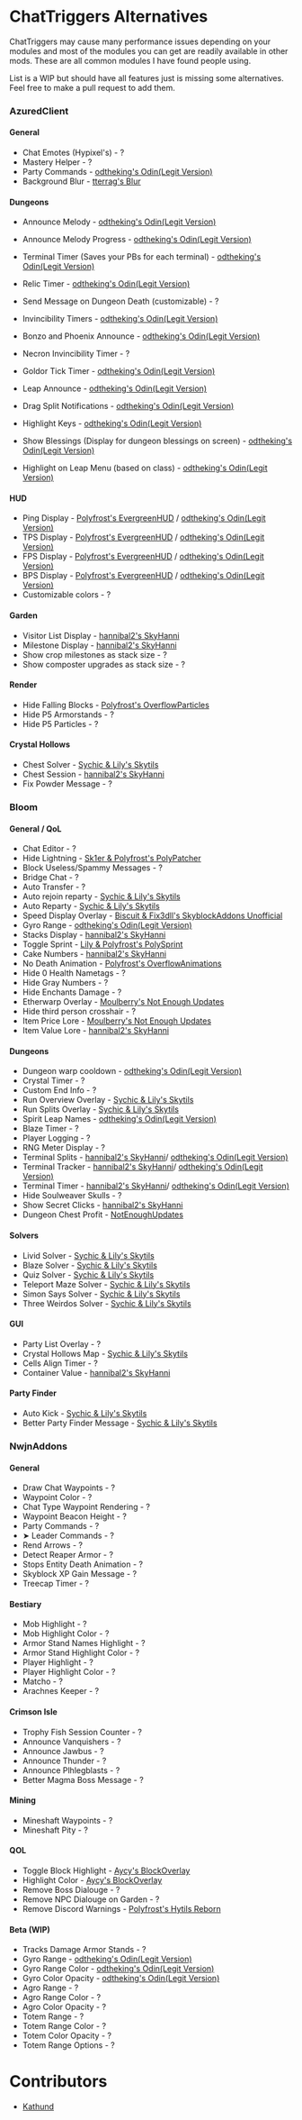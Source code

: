 # ChatTriggers Alternatives

ChatTriggers may cause many performance issues depending on your modules and most of the modules you can get are readily available in other mods. These are all common modules I have found people using.

List is a WIP but should have all features just is missing some alternatives. Feel free to make a pull request to add them.

### AzuredClient

#### General

* Chat Emotes (Hypixel's) - ?
* Mastery Helper - ?
* Party Commands - [odtheking's Odin(Legit Version)](https://github.com/odtheking/Odin/releases/latest)
* Background Blur - [tterrag's Blur](https://www.curseforge.com/minecraft/mc-mods/blur/files?version=1.8.9)

#### Dungeons

* Announce Melody - [odtheking's Odin(Legit Version)](https://github.com/odtheking/Odin/releases/latest)
* Announce Melody Progress - [odtheking's Odin(Legit Version)](https://github.com/odtheking/Odin/releases/latest)
* Terminal Timer (Saves your PBs for each terminal) - [odtheking's Odin(Legit Version)](https://github.com/odtheking/Odin/releases/latest)
* Relic Timer - [odtheking's Odin(Legit Version)](https://github.com/odtheking/Odin/releases/latest)
* Send Message on Dungeon Death (customizable) - ?

* Invincibility Timers - [odtheking's Odin(Legit Version)](https://github.com/odtheking/Odin/releases/latest)
* Bonzo and Phoenix Announce - [odtheking's Odin(Legit Version)](https://github.com/odtheking/Odin/releases/latest)
* Necron Invincibility Timer - ?
* Goldor Tick Timer - [odtheking's Odin(Legit Version)](https://github.com/odtheking/Odin/releases/latest)
* Leap Announce - [odtheking's Odin(Legit Version)](https://github.com/odtheking/Odin/releases/latest)
* Drag Split Notifications - [odtheking's Odin(Legit Version)](https://github.com/odtheking/Odin/releases/latest)

* Highlight Keys - [odtheking's Odin(Legit Version)](https://github.com/odtheking/Odin/releases/latest)
* Show Blessings (Display for dungeon blessings on screen) - [odtheking's Odin(Legit Version)](https://github.com/odtheking/Odin/releases/latest)
* Highlight on Leap Menu (based on class) - [odtheking's Odin(Legit Version)](https://github.com/odtheking/Odin/releases/latest)

#### HUD

* Ping Display - [Polyfrost's EvergreenHUD](https://modrinth.com/mod/evergreenhud) / [odtheking's Odin(Legit Version)](https://github.com/odtheking/Odin/releases/latest)
* TPS Display - [Polyfrost's EvergreenHUD](https://modrinth.com/mod/evergreenhud) / [odtheking's Odin(Legit Version)](https://github.com/odtheking/Odin/releases/latest)
* FPS Display - [Polyfrost's EvergreenHUD](https://modrinth.com/mod/evergreenhud) / [odtheking's Odin(Legit Version)](https://github.com/odtheking/Odin/releases/latest)
* BPS Display - [Polyfrost's EvergreenHUD](https://modrinth.com/mod/evergreenhud) / [odtheking's Odin(Legit Version)](https://github.com/odtheking/Odin/releases/latest)
* Customizable colors - ?

#### Garden

* Visitor List Display - [hannibal2's SkyHanni](https://modrinth.com/mod/skyhanni)
* Milestone Display - [hannibal2's SkyHanni](https://modrinth.com/mod/skyhanni)
* Show crop milestones as stack size - ?
* Show composter upgrades as stack size - ?

#### Render
* Hide Falling Blocks - [Polyfrost's OverflowParticles](https://modrinth.com/mod/overflowparticles)
* Hide P5 Armorstands - ?
* Hide P5 Particles - ?

#### Crystal Hollows
* Chest Solver - [Sychic & Lily's Skytils](https://github.com/Skytils/SkytilsMod/releases/latest)
* Chest Session - [hannibal2's SkyHanni](https://modrinth.com/mod/skyhanni)
* Fix Powder Message - ?

### Bloom

#### General / QoL

* Chat Editor - ?
* Hide Lightning - [Sk1er & Polyfrost's PolyPatcher](https://modrinth.com/mod/patcher)
* Block Useless/Spammy Messages - ?
* Bridge Chat - ?
* Auto Transfer - ?
* Auto rejoin reparty - [Sychic & Lily's Skytils](https://github.com/Skytils/SkytilsMod/releases/latest)
* Auto Reparty - [Sychic & Lily's Skytils](https://github.com/Skytils/SkytilsMod/releases/latest)
* Speed Display Overlay - [Biscuit & Fix3dll's SkyblockAddons Unofficial](https://modrinth.com/mod/skyblockaddons-unofficial)
* Gyro Range - [odtheking's Odin(Legit Version)](https://github.com/odtheking/Odin/releases/latest)
* Stacks Display - [hannibal2's SkyHanni](https://modrinth.com/mod/skyhanni)
* Toggle Sprint - [Lily & Polyfrost's PolySprint](https://modrinth.com/mod/polysprint)
* Cake Numbers - [hannibal2's SkyHanni](https://modrinth.com/mod/skyhanni)
* No Death Animation - [Polyfrost's OverflowAnimations](https://modrinth.com/mod/animations)
* Hide 0 Health Nametags - ?
* Hide Gray Numbers - ?
* Hide Enchants Damage - ?
* Etherwarp Overlay - [Moulberry's Not Enough Updates](https://modrinth.com/mod/notenoughupdates)
* Hide third person crosshair - ?
* Item Price Lore - [Moulberry's Not Enough Updates](https://modrinth.com/mod/notenoughupdates)
* Item Value Lore - [hannibal2's SkyHanni](https://modrinth.com/mod/skyhanni)

#### Dungeons

* Dungeon warp cooldown - [odtheking's Odin(Legit Version)](https://github.com/odtheking/Odin/releases/latest)
* Crystal Timer - ?
* Custom End Info - ?
* Run Overview Overlay - [Sychic & Lily's Skytils](https://github.com/Skytils/SkytilsMod/releases/latest)
* Run Splits Overlay - [Sychic & Lily's Skytils](https://github.com/Skytils/SkytilsMod/releases/latest)
* Spirit Leap Names - [odtheking's Odin(Legit Version)](https://github.com/odtheking/Odin/releases/latest)
* Blaze Timer - ?
* Player Logging - ?
* RNG Meter Display - ?
* Terminal Splits - [hannibal2's SkyHanni](https://modrinth.com/mod/skyhanni)/ [odtheking's Odin(Legit Version)](https://github.com/odtheking/Odin/releases/latest)
* Terminal Tracker - [hannibal2's SkyHanni](https://modrinth.com/mod/skyhanni)/ [odtheking's Odin(Legit Version)](https://github.com/odtheking/Odin/releases/latest)
* Terminal Timer - [hannibal2's SkyHanni](https://modrinth.com/mod/skyhanni)/ [odtheking's Odin(Legit Version)](https://github.com/odtheking/Odin/releases/latest)
* Hide Soulweaver Skulls - ?
* Show Secret Clicks - [hannibal2's SkyHanni](https://modrinth.com/mod/skyhanni)
* Dungeon Chest Profit - [NotEnoughUpdates](https://modrinth.com/mod/notenoughupdates)

#### Solvers

* Livid Solver - [Sychic & Lily's Skytils](https://github.com/Skytils/SkytilsMod/releases/latest)
* Blaze Solver - [Sychic & Lily's Skytils](https://github.com/Skytils/SkytilsMod/releases/latest)
* Quiz Solver - [Sychic & Lily's Skytils](https://github.com/Skytils/SkytilsMod/releases/latest)
* Teleport Maze Solver - [Sychic & Lily's Skytils](https://github.com/Skytils/SkytilsMod/releases/latest)
* Simon Says Solver - [Sychic & Lily's Skytils](https://github.com/Skytils/SkytilsMod/releases/latest)
* Three Weirdos Solver - [Sychic & Lily's Skytils](https://github.com/Skytils/SkytilsMod/releases/latest)

#### GUI

* Party List Overlay - ?
* Crystal Hollows Map - [Sychic & Lily's Skytils](https://github.com/Skytils/SkytilsMod/releases/latest)
* Cells Align Timer - ?
* Container Value - [hannibal2's SkyHanni](https://modrinth.com/mod/skyhanni)

#### Party Finder

* Auto Kick - [Sychic & Lily's Skytils](https://github.com/Skytils/SkytilsMod/releases/latest)
* Better Party Finder Message - [Sychic & Lily's Skytils](https://github.com/Skytils/SkytilsMod/releases/latest)

### NwjnAddons

#### General

* Draw Chat Waypoints - ?
* Waypoint Color - ?
* Chat Type Waypoint Rendering - ?
* Waypoint Beacon Height - ?
* Party Commands - ?
* ➤ Leader Commands - ?
* Rend Arrows - ?
* Detect Reaper Armor - ?
* Stops Entity Death Animation - ?
* Skyblock XP Gain Message - ?
* Treecap Timer - ?

#### Bestiary

* Mob Highlight - ?
* Mob Highlight Color - ?
* Armor Stand Names Highlight - ?
* Armor Stand Highlight Color - ?
* Player Highlight - ?
* Player Highlight Color - ?
* Matcho - ?
* Arachnes Keeper - ?

#### Crimson Isle

* Trophy Fish Session Counter - ?
* Announce Vanquishers - ?
* Announce Jawbus - ?
* Announce Thunder - ?
* Announce Plhlegblasts - ?
* Better Magma Boss Message - ?

#### Mining

* Mineshaft Waypoints - ?
* Mineshaft Pity - ?

#### QOL

* Toggle Block Highlight - [Aycy's BlockOverlay](https://skyclient-files.pages.dev/Block_Overlay_4.0.3.jar)
* Highlight Color - [Aycy's BlockOverlay](https://skyclient-files.pages.dev/Block_Overlay_4.0.3.jar)
* Remove Boss Dialouge - ?
* Remove NPC Dialouge on Garden - ?
* Remove Discord Warnings - [Polyfrost's Hytils Reborn](https://modrinth.com/mod/hytils)

#### Beta (WIP)

* Tracks Damage Armor Stands - ?
* Gyro Range - [odtheking's Odin(Legit Version)](https://github.com/odtheking/Odin/releases/latest)
* Gyro Range Color - [odtheking's Odin(Legit Version)](https://github.com/odtheking/Odin/releases/latest)
* Gyro Color Opacity - [odtheking's Odin(Legit Version)](https://github.com/odtheking/Odin/releases/latest)
* Agro Range - ?
* Agro Range Color - ?
* Agro Color Opacity - ?
* Totem Range - ?
* Totem Range Color - ?
* Totem Color Opacity - ?
* Totem Range Options - ?

# Contributors

* [Kathund](https://github.com/Kathund)
